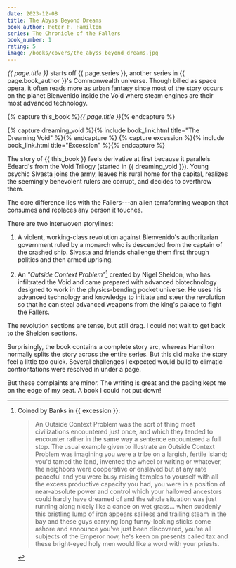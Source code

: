 ```yaml
---
date: 2023-12-08
title: The Abyss Beyond Dreams
book_author: Peter F. Hamilton
series: The Chronicle of the Fallers
book_number: 1
rating: 5
image: /books/covers/the_abyss_beyond_dreams.jpg
---
```


<cite class="book-title">{{ page.title }}</cite> starts off <span
class="book-series">{{ page.series }}</span>, another series in <span
class="author-name">{{ page.book_author }}</span>'s Commonwealth universe.
Though billed as space opera, it often reads more as urban fantasy since most
of the story occurs on the planet Bienvenido inside the Void where steam
engines are their most advanced technology.

{% capture this_book %}<cite class="book-title">{{ page.title }}</cite>{% endcapture %}

{% capture dreaming_void %}{% include book_link.html title="The Dreaming Void" %}{% endcapture %}
{% capture excession %}{% include book_link.html title="Excession" %}{% endcapture %}

The story of {{ this_book }} feels derivative at first because it parallels
Edeard's from the Void Trilogy (started in {{ dreaming_void }}). Young psychic
Slvasta joins the army, leaves his rural home for the capital, realizes the
seemingly benevolent rulers are corrupt, and decides to overthrow them.

The core difference lies with the Fallers---an alien terraforming weapon that
consumes and replaces any person it touches.

There are two interwoven storylines:

1. A violent, working-class revolution against Bienvenido's authoritarian
   government ruled by a monarch who is descended from the captain of the
   crashed ship. Slvasta and friends challenge them first through politics and
   then armed uprising.

2. An _"Outside Context Problem"_[^excession] created by Nigel Sheldon, who
   has infiltrated the Void and came prepared with advanced biotechnology
   designed to work in the physics-bending pocket universe. He uses his
   advanced technology and knowledge to initiate and steer the revolution so
   that he can steal advanced weapons from the king's palace to fight the
   Fallers.

The revolution sections are tense, but still drag. I could not wait to get
back to the Sheldon sections.

Surprisingly, the book contains a complete story arc, whereas Hamilton
normally splits the story across the entire series. But this did make the
story feel a little too quick. Several challenges I expected would build to
climatic confrontations were resolved in under a page.

But these complaints are minor. The writing is great and the pacing kept me on
the edge of my seat. A book I could not put down!

[^excession]:
    Coined by Banks in {{ excession }}:

    > An Outside Context Problem was the sort of thing most civilizations
    > encountered just once, and which they tended to encounter rather in the
    > same way a sentence encountered a full stop. The usual example given to
    > illustrate an Outside Context Problem was imagining you were a tribe on
    > a largish, fertile island; you'd tamed the land, invented the wheel or
    > writing or whatever, the neighbors were cooperative or enslaved but at
    > any rate peaceful and you were busy raising temples to yourself with all
    > the excess productive capacity you had, you were in a position of
    > near-absolute power and control which your hallowed ancestors could
    > hardly have dreamed of and the whole situation was just running along
    > nicely like a canoe on wet grass... when suddenly this bristling lump of
    > iron appears sailless and trailing steam in the bay and these guys
    > carrying long funny-looking sticks come ashore and announce you've just
    > been discovered, you're all subjects of the Emperor now, he's keen on
    > presents called tax and these bright-eyed holy men would like a word
    > with your priests.
